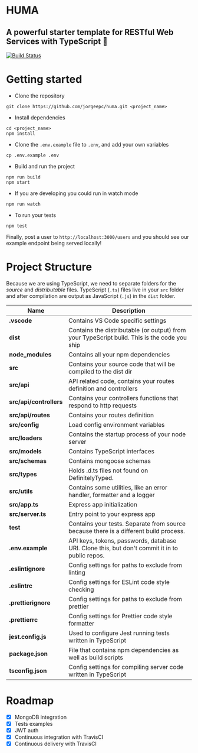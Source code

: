 # HUMA

## A powerful starter template for RESTful Web Services with TypeScript 🌽

[![Build Status](https://travis-ci.org/jorgeepc/huma.svg?branch=master)](https://travis-ci.org/jorgeepc/huma)

# Getting started

- Clone the repository

```
git clone https://github.com/jorgeepc/huma.git <project_name>
```

- Install dependencies

```
cd <project_name>
npm install
```

- Clone the `.env.example` file to `.env`, and add your own variables

```
cp .env.example .env
```

- Build and run the project

```
npm run build
npm start
```

- If you are developing you could run in watch mode

```
npm run watch
```

- To run your tests

```
npm test
```

Finally, post a user to `http://localhost:3000/users` and you should see our example endpoint being served locally!

# Project Structure

Because we are using TypeScript, we need to separate folders for the _source_ and _distributable_ files.
TypeScript (`.ts`) files live in your `src` folder and after compilation are output as JavaScript (`.js`) in the `dist` folder.

| Name                    | Description                                                                                    |
| ----------------------- | ---------------------------------------------------------------------------------------------- |
| **.vscode**             | Contains VS Code specific settings                                                             |
| **dist**                | Contains the distributable (or output) from your TypeScript build. This is the code you ship   |
| **node_modules**        | Contains all your npm dependencies                                                             |
| **src**                 | Contains your source code that will be compiled to the dist dir                                |
| **src/api**             | API related code, contains your routes definition and controllers                              |
| **src/api/controllers** | Contains your controllers functions that respond to http requests                              |
| **src/api/routes**      | Contains your routes definition                                                                |
| **src/config**          | Load config environment variables                                                              |
| **src/loaders**         | Contains the startup process of your node server                                               |
| **src/models**          | Contains TypeScript interfaces                                                                 |
| **src/schemas**         | Contains mongoose schemas                                                                      |
| **src/types**           | Holds .d.ts files not found on DefinitelyTyped.                                                |
| **src/utils**           | Contains some utilities, like an error handler, formatter and a logger                         |
| **src/app.ts**          | Express app initialization                                                                     |
| **src/server.ts**       | Entry point to your express app                                                                |
| **test**                | Contains your tests. Separate from source because there is a different build process.          |
| **.env.example**        | API keys, tokens, passwords, database URI. Clone this, but don't commit it in to public repos. |
| **.eslintignore**       | Config settings for paths to exclude from linting                                              |
| **.eslintrc**           | Config settings for ESLint code style checking                                                 |
| **.prettierignore**     | Config settings for paths to exclude from prettier                                             |
| **.prettierrc**         | Config settings for Prettier code style formatter                                              |
| **jest.config.js**      | Used to configure Jest running tests written in TypeScript                                     |
| **package.json**        | File that contains npm dependencies as well as build scripts                                   |
| **tsconfig.json**       | Config settings for compiling server code written in TypeScript                                |

# Roadmap

- [x] MongoDB integration
- [x] Tests examples
- [x] JWT auth
- [x] Continuous integration with TravisCI
- [x] Continuous delivery with TravisCI
